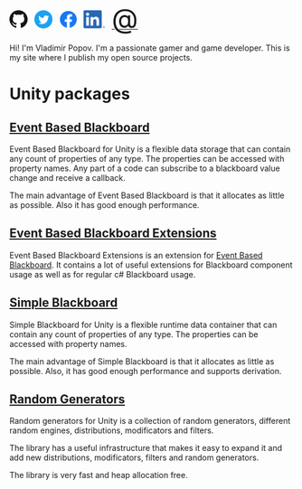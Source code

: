 [<img src="GitHubLogo.png" alt="https://github.com/ZorPastaman" height="32">](https://github.com/ZorPastaman) &nbsp;
[<img src="TwitterLogo.png" alt="https://twitter.com/LawarZor1994" height="32">](https://twitter.com/LawarZor1994) &nbsp;
[<img src="FacebookLogo.png" alt="https://www.facebook.com/vladimir.popov.5059" height="32">](https://www.facebook.com/vladimir.popov.5059) &nbsp;
[<img src="InLogo.png" alt="https://www.linkedin.com/in/vladimir-popov-27a213130" height="32">](https://www.linkedin.com/in/vladimir-popov-27a213130) &nbsp;
[<font size="24">@</font>](mailto:zor1994@gmail.com)

Hi! I'm Vladimir Popov. I'm a passionate gamer and game developer.
This is my site where I publish my open source projects.

# Unity packages

## [Event Based Blackboard](https://github.com/ZorPastaman/Event-Based-Blackboard)

Event Based Blackboard for Unity is a flexible data storage that can contain any count of properties of any type. The properties can be accessed with property names. Any part of a code can subscribe to a blackboard value change and receive a callback.

The main advantage of Event Based Blackboard is that it allocates as little as possible. Also it has good enough performance.

## [Event Based Blackboard Extensions](https://github.com/ZorPastaman/Event-Based-Blackboard-Extensions)

Event Based Blackboard Extensions is an extension for
[Event Based Blackboard](https://github.com/ZorPastaman/Event-Based-Blackboard).
It contains a lot of useful extensions for Blackboard component usage as well as for regular c# Blackboard usage.

## [Simple Blackboard](https://github.com/ZorPastaman/Simple-Blackboard)

Simple Blackboard for Unity is a flexible runtime data container that can contain any count of properties of any type. The properties can be accessed with property names.

The main advantage of Simple Blackboard is that it allocates as little as possible. Also, it has good enough performance and supports derivation.

## [Random Generators](https://github.com/ZorPastaman/Random-Generators)

Random generators for Unity is a collection of random generators, 
different random engines, distributions, modificators and filters.

The library has a useful infrastructure that makes it easy to expand it and add new
distributions, modificators, filters and random generators.

The library is very fast and heap allocation free.
